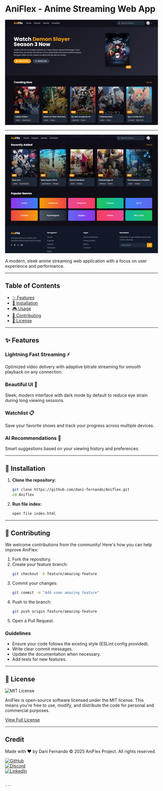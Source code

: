 # AniFlex - Anime Streaming Web App
![Home](./images/homepage.png)

---

![Home](./images/footer.png)

A modern, sleek anime streaming web application with a focus on user experience and performance.

---

## Table of Contents

- [✨ Features](#features)
- [🚀 Installation](#installation)
- [🎮 Usage](#usage)
- [🤝 Contributing](#contributing)
- [📜 License](#license)

---

## ✨ Features

### Lightning Fast Streaming ⚡️
Optimized video delivery with adaptive bitrate streaming for smooth playback on any connection.

### Beautiful UI 🎨
Sleek, modern interface with dark mode by default to reduce eye strain during long viewing sessions.

### Watchlist 📋
Save your favorite shows and track your progress across multiple devices.

### AI Recommendations 🤖
Smart suggestions based on your viewing history and preferences.

---

## 🚀 Installation

1. **Clone the repository:**
   ```bash
   git clone https://github.com/dani-fernando/Aniflex.git
   cd Aniflex
   ```

2. **Run file index:**
   ```bash
   open file index.html
   ```

---

## 🤝 Contributing

We welcome contributions from the community! Here's how you can help improve AniFlex:

1. Fork the repository.
2. Create your feature branch:
   ```bash
   git checkout -b feature/amazing-feature
   ```
3. Commit your changes:
   ```bash
   git commit -m "Add some amazing feature"
   ```
4. Push to the branch:
   ```bash
   git push origin feature/amazing-feature
   ```
5. Open a Pull Request.

### Guidelines

- Ensure your code follows the existing style (ESLint config provided).
- Write clear commit messages.
- Update the documentation when necessary.
- Add tests for new features.

---

## 📜 License

![MIT License](https://img.shields.io/badge/license-MIT-green)

AniFlex is open-source software licensed under the MIT license. This means you're free to use, modify, and distribute the code for personal and commercial purposes.

[View Full License](#)

---

## Credit

Made with ❤️ by Dani Fernando
© 2025 AniFlex Project. All rights reserved.
 
[![GitHub](https://img.shields.io/badge/-GitHub-black?style=flat&logo=github)](#)  
[![Discord](https://img.shields.io/badge/-Discord-black?style=flat&logo=discord)](#)  
[![LinkedIn](https://img.shields.io/badge/-LinkedIn-black?style=flat&logo=linkedin)](#)
```

---
